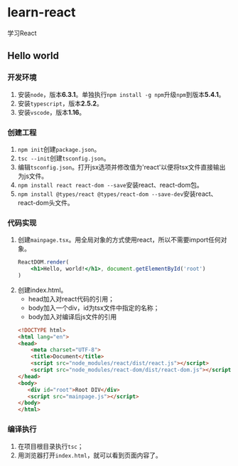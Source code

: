 # learn-react

学习React

## Hello world

### 开发环境

1. 安装`node`，版本**6.3.1**。单独执行`npm install -g npm`升级`npm`到版本**5.4.1**。
1. 安装`typescript`，版本**2.5.2**。
1. 安装`vscode`，版本**1.16**。

### 创建工程

1. `npm init`创建`package.json`。
1. `tsc --init`创建`tsconfig.json`。
1. 编辑`tsconfig.json`。打开jsx选项并修改值为'react'以便将tsx文件直接输出为js文件。
1. `npm install react react-dom --save`安装react、react-dom包。
1. `npm install @types/react @types/react-dom --save-dev`安装react、react-dom头文件。

### 代码实现

1. 创建`mainpage.tsx`。用全局对象的方式使用react，所以不需要import任何对象。
    ```jsx
    ReactDOM.render(
        <h1>Hello, world!</h1>, document.getElementById('root')
    )
    ```
1. 创建index.html。
    * head加入对react代码的引用；
    * body加入一个div，id为tsx文件中指定的名称；
    * body加入对编译后js文件的引用
    ```html
    <!DOCTYPE html>
    <html lang="en">
    <head>
        <meta charset="UTF-8">
        <title>Document</title>
        <script src="node_modules/react/dist/react.js"></script>    
        <script src="node_modules/react-dom/dist/react-dom.js"></script>
    </head>
    <body>
       <div id="root">Root DIV</div>
       <script src="mainpage.js"></script>
    </body>
    </html>
    ```

### 编译执行

1. 在项目根目录执行`tsc`；
1. 用浏览器打开`index.html`，就可以看到页面内容了。

